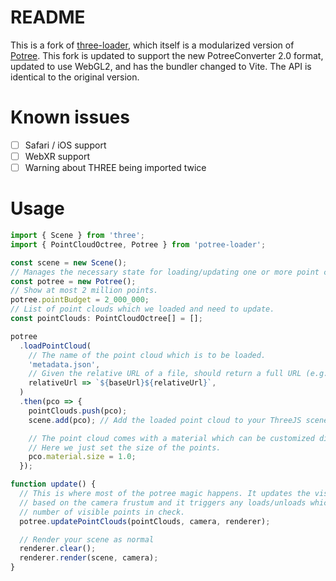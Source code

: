 # README

This is a fork of [three-loader](https://github.com/pnext/three-loader), which itself is a modularized version of [Potree](http://potree.org/). This fork is updated to support the new PotreeConverter 2.0 format, updated to use WebGL2, and has the bundler changed to Vite. The API is identical to the original version.

# Known issues
- [ ] Safari / iOS support
- [ ] WebXR support
- [ ] Warning about THREE being imported twice

# Usage

```typescript
import { Scene } from 'three';
import { PointCloudOctree, Potree } from 'potree-loader';

const scene = new Scene();
// Manages the necessary state for loading/updating one or more point clouds.
const potree = new Potree();
// Show at most 2 million points.
potree.pointBudget = 2_000_000;
// List of point clouds which we loaded and need to update.
const pointClouds: PointCloudOctree[] = [];

potree
  .loadPointCloud(
    // The name of the point cloud which is to be loaded.
    'metadata.json',
    // Given the relative URL of a file, should return a full URL (e.g. signed).
    relativeUrl => `${baseUrl}${relativeUrl}`,
  )
  .then(pco => {
    pointClouds.push(pco);
    scene.add(pco); // Add the loaded point cloud to your ThreeJS scene.

    // The point cloud comes with a material which can be customized directly.
    // Here we just set the size of the points.
    pco.material.size = 1.0;
  });

function update() {
  // This is where most of the potree magic happens. It updates the visiblily of the octree nodes
  // based on the camera frustum and it triggers any loads/unloads which are necessary to keep the
  // number of visible points in check.
  potree.updatePointClouds(pointClouds, camera, renderer);

  // Render your scene as normal
  renderer.clear();
  renderer.render(scene, camera);
}
```
